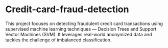 # Credit-card-fraud-detection
This project focuses on detecting fraudulent credit card transactions using supervised machine learning techniques — Decision Trees and Support Vector Machines (SVM). It leverages real-world anonymized data and tackles the challenge of imbalanced classification.
